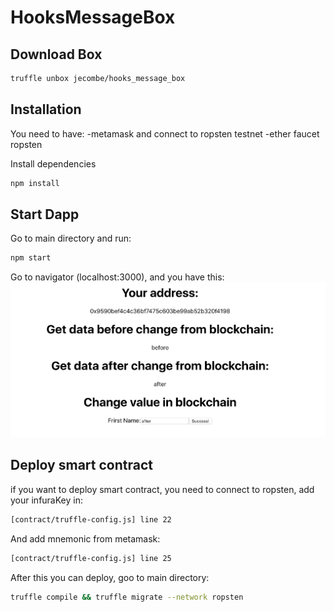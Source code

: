 # HooksMessageBox

## Download Box
```sh
truffle unbox jecombe/hooks_message_box
```

## Installation
You need to have:
-metamask and connect to ropsten testnet
-ether faucet ropsten

Install dependencies
```sh
npm install
```
## Start Dapp
Go to main directory and run:
```sh
npm start
```
Go to navigator (localhost:3000), and you have this:
![alt text](navigator.png)

## Deploy smart contract
if you want to deploy smart contract, you need to connect to ropsten, add your infuraKey in:
```sh
[contract/truffle-config.js] line 22
```
And add mnemonic from metamask:
```sh
[contract/truffle-config.js] line 25
```
After this you can deploy, goo to main directory:

```sh
truffle compile && truffle migrate --network ropsten
```
